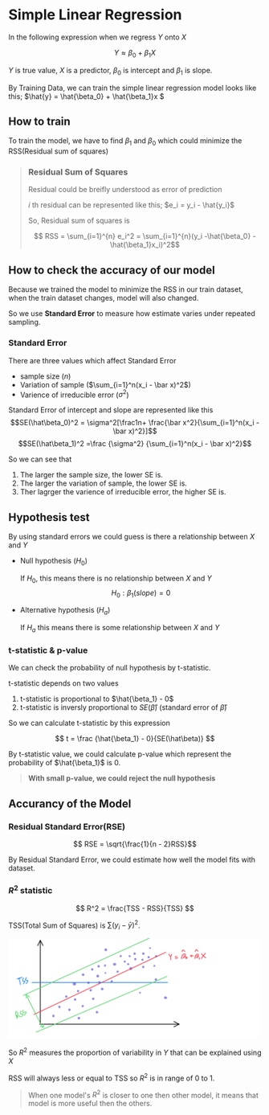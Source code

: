 # **Simple Linear Regression**

In the following expression when we regress $Y$ onto $X$

$$ Y \approx \beta_0 + \beta_1X $$

$Y$ is true value, $X$ is a predictor, $\beta_0$ is intercept and $\beta_1$ is slope.


By Training Data, we can train the simple linear regression model looks like this; $\hat{y} = \hat{\beta_0} + \hat{\beta_1}x $

## **How to train**

To train the model, we have to find $\beta_1$ and $\beta_0$ which could minimize the RSS(Residual sum of squares)

> ### **Residual Sum of Squares**
> Residual could be breifly understood as error of prediction
>
> *i* th residual can be represented like this; $e_i = y_i - \hat{y_i}$
>
>So, Residual sum of squares is 
>
>$$ RSS = \sum_{i=1}^{n} e_i^2 = \sum_{i=1}^{n}(y_i -\hat{\beta_0} - \hat{\beta_1}x_i)^2$$

## **How to check the accuracy of our model**
Because we trained the model to minimize the RSS in our train dataset, when the train dataset changes, model will also changed.

So we use **Standard Error** to measure how estimate varies under repeated sampling.

### **Standard Error**
There are three values which affect Standard Error
- sample size ($n$)
- Variation of sample ($\sum_{i=1}^n(x_i - \bar x)^2$)
- Varience of irreducible error ($\sigma ^2$)

Standard Error of intercept and slope are represented like this
$$SE(\hat\beta_0)^2 = \sigma^2[\frac1n+ \frac{\bar x^2}{\sum_{i=1}^n(x_i - \bar x)^2}]$$
$$SE(\hat\beta_1)^2 =\frac {\sigma^2} {\sum_{i=1}^n(x_i - \bar x)^2}$$

So we can see that
1. The larger the sample size, the lower SE is.
2. The larger the variation of sample, the lower SE is.
3. Ther lagrger the varience of irreducible error, the higher SE is.

## **Hypothesis test**

By using standard errors we could guess is there a relationship between $X$ and $Y$
- Null hypothesis ($H_0$)

    If $H_0$, this means there is no relationship between $X$ and $Y$
    $$ H_0: \beta_1(slope) = 0$$

- Alternative hypothesis ($H_a$)

    If $H_a$ this means there is some relationship between $X$ and $Y$

### **t-statistic & p-value**
We can check the probability of null hypothesis by t-statistic.

t-statistic depends on two values

1. t-statistic is proportional to $\hat{\beta_1} - 0$
2. t-statistic is inversly proportional to 
$SE(\hat\beta)$ (standard error of $\hat\beta$)

So we can calculate t-statistic by this expression

$$ t = \frac {\hat{\beta_1} - 0}{SE(\hat\beta)} $$

By t-statistic value, we could calculate p-value which represent the probability of $\hat{\beta_1}$ is 0.

> **With small p-value, we could reject the null hypothesis**

## **Accurancy of the Model**
### **Residual Standard Error(RSE)**

$$ RSE = \sqrt{\frac{1}{n - 2}RSS}$$

By Residual Standard Error, we could estimate how well the model fits with dataset.

### **$R^2$ statistic**

$$ R^2 = \frac{TSS - RSS}{TSS} $$

TSS(Total Sum of Squares) is $\sum(y_i-\bar y)^2$.

<img src="./img/IMG_0135.PNG" width='500'>

So $R^2$ measures the proportion of variability in $Y$ that can be explained using $X$

RSS will always less or equal to TSS so $R^2$ is in range of 0 to 1.

> When one model's $R^2$ is closer to one then other model, it means that model is more useful then the others.
